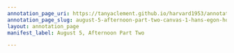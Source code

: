 ```yaml
---
annotation_page_uri: https://tanyaclement.github.io/harvard1953/annotations/august-5-afternoon-part-two-canvas-1-hans-egon-holthusen.json
annotation_page_slug: august-5-afternoon-part-two-canvas-1-hans-egon-holthusen
layout: annotation_page
manifest_label: August 5, Afternoon Part Two

---
```

